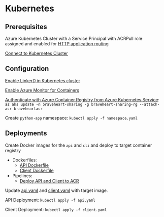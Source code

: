 # Kubernetes 

## Prerequisites 

Azure Kubernetes Cluster with a Service Principal with ACRPull role assigned and enabled for [HTTP application routing](https://docs.microsoft.com/en-us/azure/aks/http-application-routing#use-http-routing)

[Connect to Kubernetes Cluster](https://docs.microsoft.com/en-us/azure/aks/kubernetes-walkthrough#connect-to-the-cluster)

## Configuration 

[Enable LinkerD in Kubernetes cluster](https://linkerd.io/2/getting-started/#step-2-validate-your-kubernetes-cluster)

[Enable Azure Monitor for Containers](https://docs.microsoft.com/en-us/azure/azure-monitor/insights/container-insights-enable-existing-clusters) 

[Authenticate with Azure Container Registry from Azure Kubernetes Service](https://docs.microsoft.com/en-us/azure/aks/cluster-container-registry-integration#grant-aks-access-to-acr): `az aks update -n braveheart-sharing -g braveheart-sharing-rg --attach-acr braveheartacr`

Create `python-app` namespace: `kubectl apply -f namespace.yaml`

## Deployments 

Create Docker images for the `api` and `cli` and deploy to target container registry
* Dockerfiles: 
    * [API Dockerfile](../../API.Dockerfile)
    * [Client Dockerfile](../../Client.Dockerfile)
* Pipelines: 
    * [Deploy API and Client to ACR](../pipelines/deploy.yaml)

Update [api.yaml](./api.yaml) and [client.yaml](./client.yaml) with target image. 

API Deployment: `kubectl apply -f api.yaml`

Client Deployment: `kubectl apply -f client.yaml`

